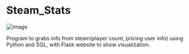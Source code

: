 # Steam_Stats

![image](https://github.com/BlexxeCode/Steam_Stats/assets/102894148/3f5e7ce4-2c84-413a-8483-fee14a826fbf)


Program to grabs info from steam(player count, pricing user info) using Python and SQL, with Flask website to show visualization.
